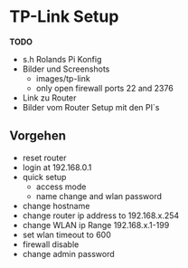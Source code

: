 # TP-Link Setup


**TODO**
* s.h Rolands Pi Konfig
* Bilder und Screenshots
  * images/tp-link
  * only open firewall ports 22 and 2376
* Link zu Router
* Bilder vom Router Setup mit den PI`s

## Vorgehen

* reset router
* login at 192.168.0.1
* quick setup
  * access mode
  * name change and wlan password
* change hostname
* change router ip address to 192.168.x.254
* change WLAN ip Range 192.168.x.1-199
* set wlan timeout to 600
* firewall disable
* change admin password
